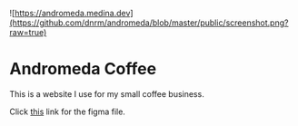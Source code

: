 ![https://andromeda.medina.dev](https://github.com/dnrm/andromeda/blob/master/public/screenshot.png?raw=true)

# Andromeda Coffee

This is a website I use for my small coffee business.

Click [this](https://www.figma.com/file/CP9bMDBcfrWEj3a7soquhR/Andromeda-Roasters?node-id=0%3A1) link for the figma file.